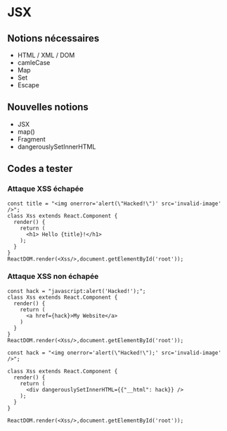 # JSX

## Notions nécessaires
- HTML / XML / DOM
- camleCase
- Map
- Set
- Escape

## Nouvelles notions
- JSX
- map()
- Fragment
- dangerouslySetInnerHTML


## Codes a tester

### Attaque XSS échapée
```
const title = "<img onerror='alert(\"Hacked!\")' src='invalid-image' />";
class Xss extends React.Component {
  render() {
    return (
      <h1> Hello {title}!</h1>
    );
  }
}
ReactDOM.render(<Xss/>,document.getElementById('root'));
```

### Attaque XSS non échapée
```
const hack = "javascript:alert('Hacked!');";
class Xss extends React.Component {
  render() {
    return (
      <a href={hack}>My Website</a>
    )
  }
}
ReactDOM.render(<Xss/>,document.getElementById('root'));
```

```
const hack = "<img onerror='alert(\"Hacked!\");' src='invalid-image' />";

class Xss extends React.Component {
  render() {
    return (
      <div dangerouslySetInnerHTML={{"__html": hack}} />
    );
  }
}

ReactDOM.render(<Xss/>,document.getElementById('root'));
```
